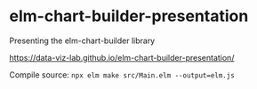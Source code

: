 # elm-chart-builder-presentation
Presenting the elm-chart-builder library

https://data-viz-lab.github.io/elm-chart-builder-presentation/


Compile source:
`npx elm make src/Main.elm --output=elm.js`
